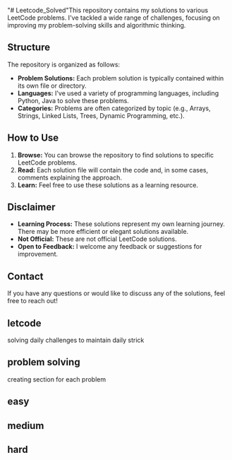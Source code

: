 "# Leetcode_Solved"This repository contains my solutions to various LeetCode problems. I've tackled a wide range of challenges, focusing on improving my problem-solving skills and algorithmic thinking.

## Structure

The repository is organized as follows:

*   **Problem Solutions:** Each problem solution is typically contained within its own file or directory.
*   **Languages:** I've used a variety of programming languages, including Python, Java to solve these problems.
*   **Categories:** Problems are often categorized by topic (e.g., Arrays, Strings, Linked Lists, Trees, Dynamic Programming, etc.).

## How to Use

1.  **Browse:** You can browse the repository to find solutions to specific LeetCode problems.
2.  **Read:** Each solution file will contain the code and, in some cases, comments explaining the approach.
3.  **Learn:** Feel free to use these solutions as a learning resource.

## Disclaimer

*   **Learning Process:** These solutions represent my own learning journey. There may be more efficient or elegant solutions available.
*   **Not Official:** These are not official LeetCode solutions.
*   **Open to Feedback:** I welcome any feedback or suggestions for improvement.

## Contact

If you have any questions or would like to discuss any of the solutions, feel free to reach out!

## letcode
solving daily challenges to maintain daily strick 

## problem solving
creating section for each problem

## easy

## medium

## hard


